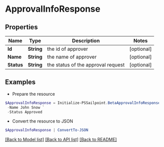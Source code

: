# ApprovalInfoResponse
## Properties

Name | Type | Description | Notes
------------ | ------------- | ------------- | -------------
**Id** | **String** | the id of approver | [optional] 
**Name** | **String** | the name of approver | [optional] 
**Status** | **String** | the status of the approval request | [optional] 

## Examples

- Prepare the resource
```powershell
$ApprovalInfoResponse = Initialize-PSSailpoint.BetaApprovalInfoResponse  -Id 8a80828f643d484f01643e14202e2000 `
 -Name John Snow `
 -Status Approved
```

- Convert the resource to JSON
```powershell
$ApprovalInfoResponse | ConvertTo-JSON
```

[[Back to Model list]](../README.md#documentation-for-models) [[Back to API list]](../README.md#documentation-for-api-endpoints) [[Back to README]](../README.md)

